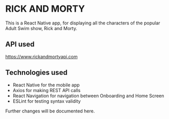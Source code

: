 # RICK AND MORTY
This is a React Native app, for displaying all the characters of the popular Adult Swim show, Rick and Morty.

## API used
https://www.rickandmortyapi.com

## Technologies used
- React Native          for the mobile app
- Axios                 for making REST API calls
- React Navigation      for navigation between Onboarding and Home Screen
- ESLint                for testing syntax validity

Further changes will be documented here.